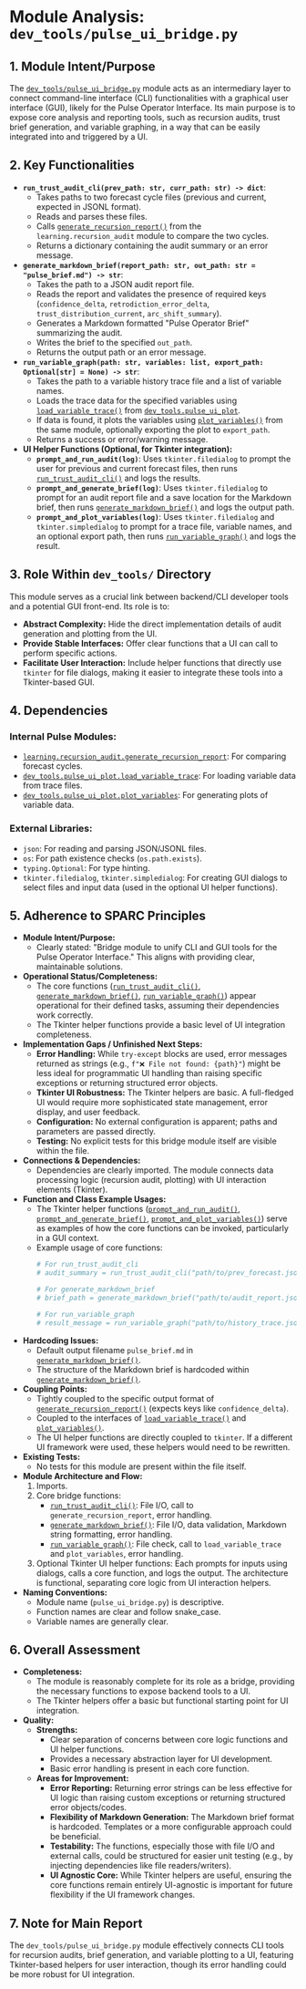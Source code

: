 # Module Analysis: `dev_tools/pulse_ui_bridge.py`

## 1. Module Intent/Purpose

The [`dev_tools/pulse_ui_bridge.py`](dev_tools/pulse_ui_bridge.py:1) module acts as an intermediary layer to connect command-line interface (CLI) functionalities with a graphical user interface (GUI), likely for the Pulse Operator Interface. Its main purpose is to expose core analysis and reporting tools, such as recursion audits, trust brief generation, and variable graphing, in a way that can be easily integrated into and triggered by a UI.

## 2. Key Functionalities

*   **`run_trust_audit_cli(prev_path: str, curr_path: str) -> dict`**:
    *   Takes paths to two forecast cycle files (previous and current, expected in JSONL format).
    *   Reads and parses these files.
    *   Calls [`generate_recursion_report()`](learning/recursion_audit.py:0) from the `learning.recursion_audit` module to compare the two cycles.
    *   Returns a dictionary containing the audit summary or an error message.
*   **`generate_markdown_brief(report_path: str, out_path: str = "pulse_brief.md") -> str`**:
    *   Takes the path to a JSON audit report file.
    *   Reads the report and validates the presence of required keys (`confidence_delta`, `retrodiction_error_delta`, `trust_distribution_current`, `arc_shift_summary`).
    *   Generates a Markdown formatted "Pulse Operator Brief" summarizing the audit.
    *   Writes the brief to the specified `out_path`.
    *   Returns the output path or an error message.
*   **`run_variable_graph(path: str, variables: list, export_path: Optional[str] = None) -> str`**:
    *   Takes the path to a variable history trace file and a list of variable names.
    *   Loads the trace data for the specified variables using [`load_variable_trace()`](dev_tools/pulse_ui_plot.py:0) from [`dev_tools.pulse_ui_plot`](dev_tools/pulse_ui_plot.py:1).
    *   If data is found, it plots the variables using [`plot_variables()`](dev_tools/pulse_ui_plot.py:0) from the same module, optionally exporting the plot to `export_path`.
    *   Returns a success or error/warning message.
*   **UI Helper Functions (Optional, for Tkinter integration):**
    *   **`prompt_and_run_audit(log)`**: Uses `tkinter.filedialog` to prompt the user for previous and current forecast files, then runs [`run_trust_audit_cli()`](dev_tools/pulse_ui_bridge.py:17) and logs the results.
    *   **`prompt_and_generate_brief(log)`**: Uses `tkinter.filedialog` to prompt for an audit report file and a save location for the Markdown brief, then runs [`generate_markdown_brief()`](dev_tools/pulse_ui_bridge.py:29) and logs the output path.
    *   **`prompt_and_plot_variables(log)`**: Uses `tkinter.filedialog` and `tkinter.simpledialog` to prompt for a trace file, variable names, and an optional export path, then runs [`run_variable_graph()`](dev_tools/pulse_ui_bridge.py:54) and logs the result.

## 3. Role Within `dev_tools/` Directory

This module serves as a crucial link between backend/CLI developer tools and a potential GUI front-end. Its role is to:

*   **Abstract Complexity:** Hide the direct implementation details of audit generation and plotting from the UI.
*   **Provide Stable Interfaces:** Offer clear functions that a UI can call to perform specific actions.
*   **Facilitate User Interaction:** Include helper functions that directly use `tkinter` for file dialogs, making it easier to integrate these tools into a Tkinter-based GUI.

## 4. Dependencies

### Internal Pulse Modules:

*   [`learning.recursion_audit.generate_recursion_report`](learning/recursion_audit.py:0): For comparing forecast cycles.
*   [`dev_tools.pulse_ui_plot.load_variable_trace`](dev_tools/pulse_ui_plot.py:0): For loading variable data from trace files.
*   [`dev_tools.pulse_ui_plot.plot_variables`](dev_tools/pulse_ui_plot.py:0): For generating plots of variable data.

### External Libraries:

*   `json`: For reading and parsing JSON/JSONL files.
*   `os`: For path existence checks (`os.path.exists`).
*   `typing.Optional`: For type hinting.
*   `tkinter.filedialog`, `tkinter.simpledialog`: For creating GUI dialogs to select files and input data (used in the optional UI helper functions).

## 5. Adherence to SPARC Principles

*   **Module Intent/Purpose:**
    *   Clearly stated: "Bridge module to unify CLI and GUI tools for the Pulse Operator Interface." This aligns with providing clear, maintainable solutions.
*   **Operational Status/Completeness:**
    *   The core functions ([`run_trust_audit_cli()`](dev_tools/pulse_ui_bridge.py:17), [`generate_markdown_brief()`](dev_tools/pulse_ui_bridge.py:29), [`run_variable_graph()`](dev_tools/pulse_ui_bridge.py:54)) appear operational for their defined tasks, assuming their dependencies work correctly.
    *   The Tkinter helper functions provide a basic level of UI integration completeness.
*   **Implementation Gaps / Unfinished Next Steps:**
    *   **Error Handling:** While `try-except` blocks are used, error messages returned as strings (e.g., `f"❌ File not found: {path}"`) might be less ideal for programmatic UI handling than raising specific exceptions or returning structured error objects.
    *   **Tkinter UI Robustness:** The Tkinter helpers are basic. A full-fledged UI would require more sophisticated state management, error display, and user feedback.
    *   **Configuration:** No external configuration is apparent; paths and parameters are passed directly.
    *   **Testing:** No explicit tests for this bridge module itself are visible within the file.
*   **Connections & Dependencies:**
    *   Dependencies are clearly imported. The module connects data processing logic (recursion audit, plotting) with UI interaction elements (Tkinter).
*   **Function and Class Example Usages:**
    *   The Tkinter helper functions ([`prompt_and_run_audit()`](dev_tools/pulse_ui_bridge.py:70), [`prompt_and_generate_brief()`](dev_tools/pulse_ui_bridge.py:81), [`prompt_and_plot_variables()`](dev_tools/pulse_ui_bridge.py:92)) serve as examples of how the core functions can be invoked, particularly in a GUI context.
    *   Example usage of core functions:
        ```python
        # For run_trust_audit_cli
        # audit_summary = run_trust_audit_cli("path/to/prev_forecast.jsonl", "path/to/curr_forecast.jsonl")
        
        # For generate_markdown_brief
        # brief_path = generate_markdown_brief("path/to/audit_report.json", "output_brief.md")

        # For run_variable_graph
        # result_message = run_variable_graph("path/to/history_trace.jsonl", ["var1", "var2"], "output_plot.png")
        ```
*   **Hardcoding Issues:**
    *   Default output filename `pulse_brief.md` in [`generate_markdown_brief()`](dev_tools/pulse_ui_bridge.py:29).
    *   The structure of the Markdown brief is hardcoded within [`generate_markdown_brief()`](dev_tools/pulse_ui_bridge.py:29).
*   **Coupling Points:**
    *   Tightly coupled to the specific output format of [`generate_recursion_report()`](learning/recursion_audit.py:0) (expects keys like `confidence_delta`).
    *   Coupled to the interfaces of [`load_variable_trace()`](dev_tools/pulse_ui_plot.py:0) and [`plot_variables()`](dev_tools/pulse_ui_plot.py:0).
    *   The UI helper functions are directly coupled to `tkinter`. If a different UI framework were used, these helpers would need to be rewritten.
*   **Existing Tests:**
    *   No tests for this module are present within the file itself.
*   **Module Architecture and Flow:**
    1.  Imports.
    2.  Core bridge functions:
        *   [`run_trust_audit_cli()`](dev_tools/pulse_ui_bridge.py:17): File I/O, call to `generate_recursion_report`, error handling.
        *   [`generate_markdown_brief()`](dev_tools/pulse_ui_bridge.py:29): File I/O, data validation, Markdown string formatting, error handling.
        *   [`run_variable_graph()`](dev_tools/pulse_ui_bridge.py:54): File check, call to `load_variable_trace` and `plot_variables`, error handling.
    3.  Optional Tkinter UI helper functions: Each prompts for inputs using dialogs, calls a core function, and logs the output.
    The architecture is functional, separating core logic from UI interaction helpers.
*   **Naming Conventions:**
    *   Module name (`pulse_ui_bridge.py`) is descriptive.
    *   Function names are clear and follow snake_case.
    *   Variable names are generally clear.

## 6. Overall Assessment

*   **Completeness:**
    *   The module is reasonably complete for its role as a bridge, providing the necessary functions to expose backend tools to a UI.
    *   The Tkinter helpers offer a basic but functional starting point for UI integration.
*   **Quality:**
    *   **Strengths:**
        *   Clear separation of concerns between core logic functions and UI helper functions.
        *   Provides a necessary abstraction layer for UI development.
        *   Basic error handling is present in each core function.
    *   **Areas for Improvement:**
        *   **Error Reporting:** Returning error strings can be less effective for UI logic than raising custom exceptions or returning structured error objects/codes.
        *   **Flexibility of Markdown Generation:** The Markdown brief format is hardcoded. Templates or a more configurable approach could be beneficial.
        *   **Testability:** The functions, especially those with file I/O and external calls, could be structured for easier unit testing (e.g., by injecting dependencies like file readers/writers).
        *   **UI Agnostic Core:** While Tkinter helpers are useful, ensuring the core functions remain entirely UI-agnostic is important for future flexibility if the UI framework changes.

## 7. Note for Main Report

The `dev_tools/pulse_ui_bridge.py` module effectively connects CLI tools for recursion audits, brief generation, and variable plotting to a UI, featuring Tkinter-based helpers for user interaction, though its error handling could be more robust for UI integration.